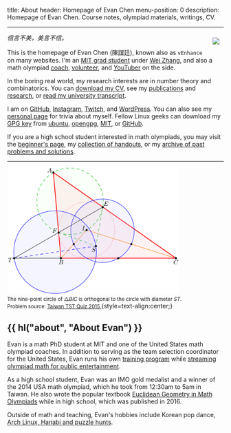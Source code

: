 title: About
header: Homepage of Evan Chen
menu-position: 0
description: Homepage of Evan Chen. Course notes, olympiad materials, writings, CV.

---

<span style="float:right;padding:10px;">
<a href="/static/headshots/janice2-full.jpg">
<img src="https://web.evanchen.cc/static/top-self.jpg" width="180"/>
</a>
</span>

_信言不美，美言不信。_

This is the homepage of Evan Chen (陳誼廷),
known also as `vEnhance` on many websites.
I'm an [MIT grad student](https://math.mit.edu/directory/profile.html?pid=2106)
under [Wei Zhang](https://math.mit.edu/~wz2113/),
and also a math olympiad [coach](otis.html),
[volunteer](volunteer.html), and
[YouTuber](https://www.youtube.com/c/vEnhance) on the side.

In the boring real world,
my research interests are in number theory and combinatorics.
You can [download my CV](upload/public-CV.pdf),
see my [publications](publications.html)
and [research](https://arxiv.org/a/chen_e_2.html),
or [read my university transcript](upload/math-coursework.pdf).

I am on [GitHub](https://github.com/vEnhance/),
[Instagram](https://www.instagram.com/evanchen.cc/),
[Twitch](https://twitch.tv/vEnhance),
and [WordPress](https://blog.evanchen.cc).
You can also see my [personal page](personal.html) for trivia about myself.
Fellow Linux geeks can download my [GPG key][gpg] from [ubuntu][ubuntu-key],
[opengpg][opengpg-key], [MIT][mit-key], or [GitHub](https://github.com/vEnhance.gpg).

If you are a high school student interested in math olympiads,
you may visit the [beginner's page](wherestart.html),
my [collection of handouts](olympiad.html),
or my [archive of past problems and solutions](problems.html).

---

<img src="static/home-art.png" width="400" /><br />
<small>The nine-point circle of $\triangle BIC$ is orthogonal to
the circle with diameter $ST$.</small><br />
<small>Problem source:
<a href="https://artofproblemsolving.com/community/c6h1113644p5087419">
Taiwan TST Quiz 2015
</a></small>
{style=text-align:center;}

## {{ hl("about", "About Evan") }}

Evan is a math PhD student at MIT
and one of the United States math olympiad coaches.
In addition to serving as the team selection coordinator for the United States,
Evan runs his own [training program](otis.html) while
[streaming olympiad math for public entertainment](videos.html).

As a high school student, Evan was an IMO gold medalist
and a winner of the 2014 USA math olympiad,
which he took from 12:30am to 5am in Taiwan.
He also wrote the popular textbook
[Euclidean Geometry in Math Olympiads](geombook.html) while in high school,
which was published in 2016.

Outside of math and teaching, Evan's hobbies include
Korean pop dance, [Arch Linux, Hanabi and puzzle hunts](personal.html).

[ubuntu-key]: http://keyserver.ubuntu.com/pks/lookup?op=get&search=0x2911981b5d39118d80d782779474e9565d64c443
[opengpg-key]: https://keys.openpgp.org/vks/v1/by-fingerprint/2911981B5D39118D80D782779474E9565D64C443
[mit-key]: http://pgp.mit.edu/pks/lookup?op=get&search=0x9474E9565D64C443
[gpg]: upload/2911981B5D39118D80D782779474E9565D64C443.asc
